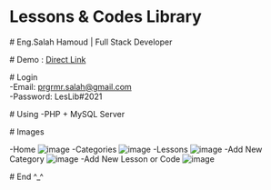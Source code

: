 ﻿# Lessons & Codes Library
 
 ﻿# Eng.Salah Hamoud | Full Stack Developer
 
﻿# Demo : <a href="https://tajalnakhla.com/Salah/LesLib" title="Direct Link To Demo" target="_blank">Direct Link</a>
 
﻿# Login<br>
 -Email: prgrmr.salah@gmail.com<br>
 -Password: LesLib#2021<br>

﻿# Using
-PHP + MySQL Server

﻿# Images
 
-Home ![image](https://user-images.githubusercontent.com/42158090/142705187-cdfb23d3-32fa-4fa2-9084-0e5e254d309f.png)
-Categories ![image](https://user-images.githubusercontent.com/42158090/142705206-45070f0d-76ed-4587-9789-79c2b9240661.png)
-Lessons ![image](https://user-images.githubusercontent.com/42158090/142705229-75bde440-5928-45b3-81bd-e182c04d6985.png)
-Add New Category ![image](https://user-images.githubusercontent.com/42158090/142705241-d5ce5eda-a75d-4e65-9630-b16a1b9975c5.png)
-Add New Lesson or Code ![image](https://user-images.githubusercontent.com/42158090/142705251-c395dcca-8078-4fd1-9fb5-e770ca3d5aa6.png)

﻿# End ^_^
